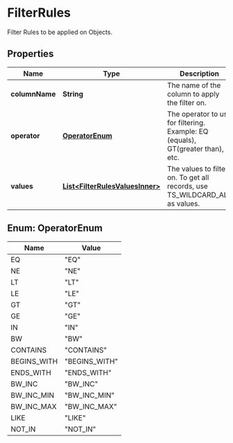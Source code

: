 

# FilterRules

Filter Rules to be applied on Objects.

## Properties

| Name | Type | Description | Notes |
|------------ | ------------- | ------------- | -------------|
|**columnName** | **String** | The name of the column to apply the filter on. |  |
|**operator** | [**OperatorEnum**](#OperatorEnum) | The operator to use for filtering. Example: EQ (equals), GT(greater than), etc. |  |
|**values** | [**List&lt;FilterRulesValuesInner&gt;**](FilterRulesValuesInner.md) | The values to filter on. To get all records, use TS_WILDCARD_ALL as values. |  |



## Enum: OperatorEnum

| Name | Value |
|---- | -----|
| EQ | &quot;EQ&quot; |
| NE | &quot;NE&quot; |
| LT | &quot;LT&quot; |
| LE | &quot;LE&quot; |
| GT | &quot;GT&quot; |
| GE | &quot;GE&quot; |
| IN | &quot;IN&quot; |
| BW | &quot;BW&quot; |
| CONTAINS | &quot;CONTAINS&quot; |
| BEGINS_WITH | &quot;BEGINS_WITH&quot; |
| ENDS_WITH | &quot;ENDS_WITH&quot; |
| BW_INC | &quot;BW_INC&quot; |
| BW_INC_MIN | &quot;BW_INC_MIN&quot; |
| BW_INC_MAX | &quot;BW_INC_MAX&quot; |
| LIKE | &quot;LIKE&quot; |
| NOT_IN | &quot;NOT_IN&quot; |




